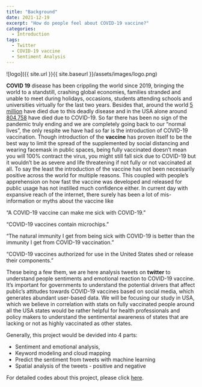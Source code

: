 ```yaml
---
title: "Background"
date: 2021-12-19
excerpt: "How do people feel about COVID-19 vaccine?"
categories:
  - Introduction
tags:
  - Twitter 
  - COVID-19 vaccine
  - Sentiment Analysis
---
```


![logo]({{ site.url }}{{ site.baseurl }}/assets/images/logo.png)

**COVID 19** disease has been crippling the world since 2019, bringing the world to a standstill, crashing global economies, families stranded and unable to meet during holidays, occasions, students attending schools and universities virtually for the last two years. Besides that, around the world [5 million](https://ourworldindata.org/) have died due to this deadly disease and in the USA alone around [804,758](https://ourworldindata.org/) have died due to COVID-19.  So far there has been no sign of the pandemic truly ending and we are completely going back to our “normal lives”, the only respite we have had so far is the introduction of COVID-19 vaccination. Though introduction of  the **vaccine** has proven itself to be the best way to limit the spread of the supplemented by social distancing and wearing facemask in public spaces, being fully vaccinated doesn’t mean you will 100% contract the virus, you might still fall sick due to COVID-19 but it wouldn’t be as severe and life threatening if not fully or not vaccinated at all. To say the least the introduction of the vaccine has not been necessarily positive across the world for multiple reasons. This coupled with people’s apprehension on how fast the vaccine was developed and released for public usage has not instilled much confidence either. In current day with expansive reach of the internet, there surely has been a lot of mis-information or myths about the vaccine like
 
“A COVID-19 vaccine can make me sick with COVID-19.”

“COVID-19 vaccines contain microchips.”

“The natural immunity I get from being sick with COVID-19 is better than the immunity I get from COVID-19 vaccination.”

“COVID-19 vaccines authorized for use in the United States shed or release their components.”

These being a few them, we are here analysis tweets on **twitter** to understand people sentiments and emotional reaction to COVID-19 vaccine. It’s important for governments to understand the potential drivers that affect public’s attitudes towards COVID-19 vaccines based on social media, which generates abundant user-based data. We will be focusing our study in USA, which we believe in correlation with stats on fully vaccinated people around all the USA states would be rather helpful for health professionals and policy makers to understand the sentimental awareness of states that are lacking or not as highly vaccinated as other states. 

Generally, this project would be devided into 4 parts:
-  Sentiment and emotional analysis, 
-  Keyword modeling and cloud mapping 
-  Predict the sentiment from tweets with machine learning
-  Spatial analysis of the tweets - positive and negative 
   
      
For detailed codes about this project, please click [here][here].
   
[here]:https://github.com/Anran0716/550final-proj
